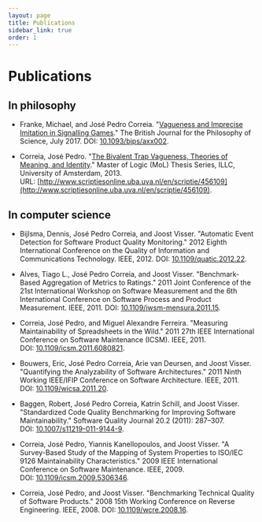```yaml
---
layout: page
title: Publications
sidebar_link: true
order: 1
---
```


# Publications

## In philosophy

* Franke, Michael, and José Pedro Correia. "[Vagueness and Imprecise Imitation in Signalling Games](/assets/pdf/FrankeCorreia_2016_Vagueness_and_imprecise_imitation_in_signalling_games.pdf)." The British Journal for the Philosophy of Science, July 2017. DOI:&nbsp;[10.1093/bjps/axx002](https://doi.org/10.1093/bjps/axx002).

* Correia, José Pedro. "[The Bivalent Trap Vagueness, Theories of Meaning, and Identity](/assets/pdf/Correia_2013_The_bivalent_trap.pdf)." Master of Logic (MoL) Thesis Series, ILLC, University of Amsterdam, 2013. URL:&nbsp;[http://www.scriptiesonline.uba.uva.nl/en/scriptie/456109](http://www.scriptiesonline.uba.uva.nl/en/scriptie/456109).


## In computer science

* Bijlsma, Dennis, José Pedro Correia, and Joost Visser. "Automatic Event Detection for Software Product Quality Monitoring." 2012 Eighth International Conference on the Quality of Information and Communications Technology. IEEE, 2012. DOI:&nbsp;[10.1109/quatic.2012.22](http://dx.doi.org/10.1109/quatic.2012.22).

* Alves, Tiago L., José Pedro Correia, and Joost Visser. "Benchmark-Based Aggregation of Metrics to Ratings." 2011 Joint Conference of the 21st International Workshop on Software Measurement and the 6th International Conference on Software Process and Product Measurement. IEEE, 2011. DOI:&nbsp;[10.1109/iwsm-mensura.2011.15](http://dx.doi.org/10.1109/iwsm-mensura.2011.15).

* Correia, José Pedro, and Miguel Alexandre Ferreira. "Measuring Maintainability of Spreadsheets in the Wild." 2011 27th IEEE International Conference on Software Maintenance (ICSM). IEEE, 2011. DOI:&nbsp;[10.1109/icsm.2011.6080821](http://dx.doi.org/10.1109/icsm.2011.6080821).

* Bouwers, Eric, José Pedro Correia, Arie van Deursen, and Joost Visser. "Quantifying the Analyzability of Software Architectures." 2011 Ninth Working IEEE/IFIP Conference on Software Architecture. IEEE, 2011. DOI:&nbsp;[10.1109/wicsa.2011.20](http://dx.doi.org/10.1109/wicsa.2011.20).

* Baggen, Robert, José Pedro Correia, Katrin Schill, and Joost Visser. "Standardized Code Quality Benchmarking for Improving Software Maintainability." Software Quality Journal 20.2 (2011): 287–307. DOI:&nbsp;[10.1007/s11219-011-9144-9](http://dx.doi.org/10.1007/s11219-011-9144-9).

* Correia, José Pedro, Yiannis Kanellopoulos, and Joost Visser. "A Survey-Based Study of the Mapping of System Properties to ISO/IEC 9126 Maintainability Characteristics." 2009 IEEE International Conference on Software Maintenance. IEEE, 2009. DOI:&nbsp;[10.1109/icsm.2009.5306346](http://dx.doi.org/10.1109/icsm.2009.5306346).

* Correia, José Pedro, and Joost Visser. "Benchmarking Technical Quality of Software Products." 2008 15th Working Conference on Reverse Engineering. IEEE, 2008. DOI:&nbsp;[10.1109/wcre.2008.16](http://dx.doi.org/10.1109/wcre.2008.16).